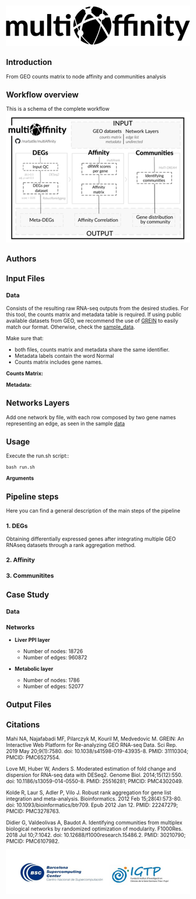 ![Logo](.img/multiAffinty-logo.png)






## Introduction
From GEO counts matrix to node affinity and communities analysis


## Workflow overview
This is a schema of the complete workflow
![Workflow](.img/multiAffinity_workflow.png)

## Authors

## Input Files

### Data
Consists of the resulting raw RNA-seq outputs from the desired studies. For this tool, the counts matrix and metadata table is required. If using public available datasets from GEO, we recommend the use of [GREIN](http://www.ilincs.org/apps/grein/) to easily match our format. Otherwise, check the [sample_data](tool/input/sample_data). 

Make sure that:
* both files, counts matrix and metadata share the same identifier.
* Metadata labels contain the word Normal
* Counts matrix includes gene names.

**Counts Matrix:**

**Metadata:**

## Networks Layers

Add one network by file, with each row composed by two gene names representing an edge, as seen in the sample [data](https://github.com/marbatlle/COMMgenes/tree/main/sample_data/networks)



## Usage

Execute the run.sh script::

    bash run.sh

**Arguments**

## Pipeline steps
Here you can find a general description of the main steps of the pipeline

### 1. DEGs
Obtaining differentially expressed genes after integrating multiple GEO RNAseq datasets through a rank aggregation method.

### 2. Affinity

### 3. Communitites

## Case Study 

### Data

### Networks

* **Liver PPI layer**

    * Number of nodes: 18726
    * Number of edges: 960872

* **Metabolic layer**
    * Number of nodes: 1786
    * Number of edges: 52077




## Output Files

## Citations
Mahi NA, Najafabadi MF, Pilarczyk M, Kouril M, Medvedovic M. GREIN: An Interactive Web Platform for Re-analyzing GEO RNA-seq Data. Sci Rep. 2019 May 20;9(1):7580. doi: 10.1038/s41598-019-43935-8. PMID: 31110304; PMCID: PMC6527554.

Love MI, Huber W, Anders S. Moderated estimation of fold change and dispersion for RNA-seq data with DESeq2. Genome Biol. 2014;15(12):550. doi: 10.1186/s13059-014-0550-8. PMID: 25516281; PMCID: PMC4302049.

Kolde R, Laur S, Adler P, Vilo J. Robust rank aggregation for gene list integration and meta-analysis. Bioinformatics. 2012 Feb 15;28(4):573-80. doi: 10.1093/bioinformatics/btr709. Epub 2012 Jan 12. PMID: 22247279; PMCID: PMC3278763.

Didier G, Valdeolivas A, Baudot A. Identifying communities from multiplex biological networks by randomized optimization of modularity. F1000Res. 2018 Jul 10;7:1042. doi: 10.12688/f1000research.15486.2. PMID: 30210790; PMCID: PMC6107982.

![Logo](.img/logos-project.jpg)